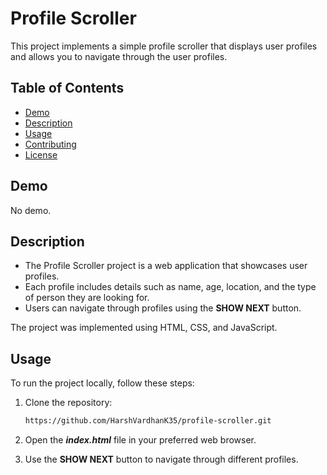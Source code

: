 # Profile Scroller

This project implements a simple profile scroller that displays user profiles and allows you to navigate through the user profiles.

## Table of Contents

- [Demo](#demo)
- [Description](#description)
- [Usage](#usage)
- [Contributing](#contributing)
- [License](#license)

## Demo
No demo.

## Description

- The Profile Scroller project is a web application that showcases user profiles.
- Each profile includes details such as name, age, location, and the type of person they are looking for.
- Users can navigate through profiles using the **SHOW NEXT** button.

The project was implemented using HTML, CSS, and JavaScript.

## Usage

To run the project locally, follow these steps:

1. Clone the repository:

   ```bash
   https://github.com/HarshVardhanK35/profile-scroller.git
   ```
2. Open the ***index.html*** file in your preferred web browser.
3. Use the **SHOW NEXT** button to navigate through different profiles.
